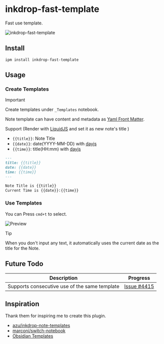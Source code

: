 # inkdrop-fast-template

Fast use template.

![inkdrop-fast-template](https://i.imgur.com/os7nGrM.png)

## Install

```
ipm install inkdrop-fast-template
```

## Usage

### Create Templates


> [!IMPORTANT]  
Create templates under `_Templates` notebook.

Note template can have content and metadata as [Yaml Front Matter](https://jekyllrb.com/docs/front-matter/).

Support (Render with [LiquidJS](https://liquidjs.com/) and set it as new note's title )
- `{{title}}`: Note Title
- `{{date}}`: date(YYYY-MM-DD) with [dayjs](https://day.js.org/)
- `{{time}}`: title(HH:mm) with [dayjs](https://day.js.org/)

```markdown
---
title: {{title}}
date: {{date}}
time: {{time}}
---

Note Title is {{title}}
Current Time is {{date}}:{{time}}
```

### Use Templates

You can Press `cmd+t` to select.

![Preview](https://i.imgur.com/4HfHtmU.gif)

> [!TIP]  
When you don't input any text, it automatically uses the current date as the title for the Note.

## Future Todo 

| Description | Progress |
| ------- | ------- |
| Supports consecutive use of the same template  |[Issue #4415](https://github.com/Semantic-Org/Semantic-UI-React/issues/4415)    |

## Inspiration

Thank them for inspiring me to create this plugin.

- [azu/inkdrop-note-templates](https://github.com/azu/inkdrop-note-templates) 
- [marconi/switch-notebook](https://github.com/marconi/switch-notebook) 
- [Obsidian Templates](https://help.obsidian.md/Plugins/Templates)
